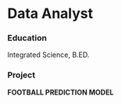 # Data Analyst 

### Education
Integrated Science, B.ED.

### Project
**FOOTBALL PREDICTION MODEL**
